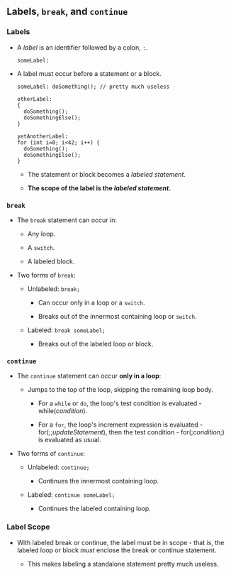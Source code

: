 ## Labels, `break`, and `continue`

### Labels
* A *label* is an identifier followed by a colon, `:`.

  ```
  someLabel:
  ```

* A label must occur before a statement or a block.

  ```
  someLabel: doSomething(); // pretty much useless

  otherLabel:
  {
    doSomething();
    doSomethingElse();
  }

  yetAnotherLabel:
  for (int i=0; i<42; i++) {
    doSomething();
    doSomethingElse();
  }
  ```

  * The statement or block becomes a *labeled statement*.

  * **The scope of the label is the *labeled statement*.**

### `break`

* The `break` statement can occur in:

  * Any loop.

  * A `switch`.

  * A labeled block.

* Two forms of `break`:

  * Unlabeled: `break;`

    * Can occur only in a loop or a `switch`.

    * Breaks out of the innermost containing loop or `switch`.

  * Labeled: `break someLabel;`

    * Breaks out of the labeled loop or block.

### `continue`

* The `continue` statement can occur __only in a loop__:

  * Jumps to the top of the loop, skipping the remaining loop body.

    * For a `while` or `do`, the loop's test condition is evaluated - while(_condition_).

    * For a `for`, the loop's increment expression is evaluated - for(;;_updateStatement_), then the test condition - for(;_condition_;) is evaluated as usual.

* Two forms of `continue`:

  * Unlabeled: `continue;`

    * Continues the innermost containing loop.

  * Labeled: `continue someLabel;`

    * Continues the labeled containing loop.

### Label Scope

* With labeled break or continue, the label must be in scope - that is, the labeled loop or block _must_ enclose the break or continue statement.

  * This makes labeling a standalone statement pretty much useless.

